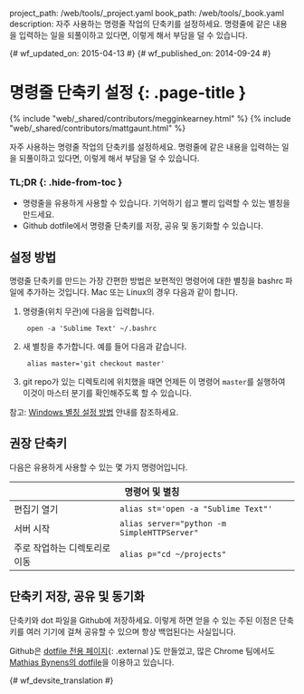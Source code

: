 project_path: /web/tools/_project.yaml
book_path: /web/tools/_book.yaml
description: 자주 사용하는 명령줄 작업의 단축키를 설정하세요. 명령줄에 같은 내용을 입력하는 일을 되풀이하고 있다면, 이렇게 해서 부담을 덜 수 있습니다.

{# wf_updated_on: 2015-04-13 #}
{# wf_published_on: 2014-09-24 #}

# 명령줄 단축키 설정 {: .page-title }

{% include "web/_shared/contributors/megginkearney.html" %}
{% include "web/_shared/contributors/mattgaunt.html" %}

자주 사용하는 명령줄 작업의 단축키를 설정하세요. 명령줄에 같은 내용을 입력하는 일을 되풀이하고 있다면, 이렇게 해서 부담을 덜 수 있습니다.


### TL;DR {: .hide-from-toc }
- 명령줄을 유용하게 사용할 수 있습니다. 기억하기 쉽고 빨리 입력할 수 있는 별칭을 만드세요.
- Github dotfile에서 명령줄 단축키를 저장, 공유 및 동기화할 수 있습니다.


## 설정 방법

명령줄 단축키를 만드는 가장 간편한 방법은 보편적인 
명령어에 대한 별칭을 bashrc 파일에 추가하는 것입니다. Mac 또는 Linux의 경우 다음과 같이 합니다.

1. 명령줄(위치 무관)에 다음을 입력합니다.

        open -a 'Sublime Text' ~/.bashrc

2. 새 별칭을 추가합니다. 예를 들어 다음과 같습니다.

        alias master='git checkout master'

3. git repo가 있는 디렉토리에 위치했을 때면 언제든 이 명령어 
`master`를 실행하여 이것이 마스터 분기를 확인해주도록 할 수 있습니다.

참고: [Windows 
별칭 설정 방법](https://msdn.microsoft.com/en-us/library/windows/desktop/ms682057(v=vs.85).aspx) 안내를 참조하세요.

## 권장 단축키

다음은 유용하게 사용할 수 있는 몇 가지 명령어입니다.

<table class="responsive">
  <thead>
    <tr>
      <th colspan="2" data-th="Command">명령어 및 별칭</th>
    </tr>
  </thead>
  <tbody>
    <tr>
      <td data-th="Command">편집기 열기</td>
      <td data-th="Alias"><code>alias st='open -a "Sublime Text"'</code></td>
    </tr>
    <tr>
      <td data-th="Command">서버 시작</td>
      <td data-th="Alias"><code>alias server="python -m SimpleHTTPServer"</code></td>
    </tr>
    <tr>
      <td data-th="Command">주로 작업하는 디렉토리로 이동</td>
      <td data-th="Alias"><code>alias p="cd ~/projects"</code></td>
    </tr>
  </tbody>
</table>


## 단축키 저장, 공유 및 동기화

단축키와 dot 파일을 Github에 저장하세요. 이렇게 하면 얻을 수 있는 주된 이점은 
단축키를 여러 기기에 걸쳐 공유할 수 있으며 항상 백업된다는 사실입니다.

Github은 [dotfile 전용 페이지](https://dotfiles.github.io/){: .external }도
 만들었고, 많은 Chrome 팀에서도
[Mathias Bynens의 dotfile](https://github.com/mathiasbynens/dotfiles)을 이용하고 있습니다.




{# wf_devsite_translation #}
